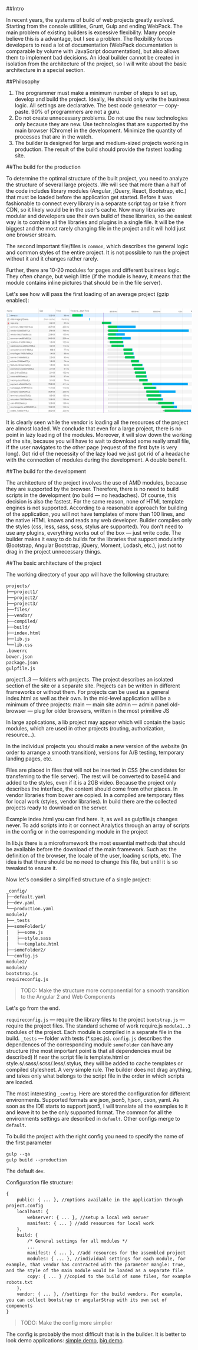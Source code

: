 ##Intro

In recent years, the systems of build of web projects greatly evolved. Starting from the console utilities, Grunt, Gulp and ending WebPack.
The main problem of existing builders is excessive flexibility. Many people believe this is a advantage, but I see a problem.
The flexibility forces developers to read a lot of documentation (WebPack documentation is comparable by volume with JavaScript documentation), but also allows them to implement bad decisions.
An ideal builder cannot be created in isolation from the architecture of the project, so I will write about the basic architecture in a special section.


##Philosophy

1. The programmer must make a minimum number of steps to set up, develop and build the project.
   Ideally, He should only write the business logic. All settings are declarative.
   The best code generator — copy-paste. 90% of programmers are not a guru.
2. Do not create unnecessary problems. Do not use the new technologies only because they are new.
   Use technologies that are supported by the main browser (Chrome) in the development.
   Minimize the quantity of processes that are in the watch.
3. The builder is designed for large and medium-sized projects working in production.
   The result of the build should provide the fastest loading site.
 

##The build for the production
 
To determine the optimal structure of the built project, you need to analyze the structure of several large projects.
We will see that more than a half of the code includes library modules (Angular, jQuery, React, Bootstrap, etc.) that must be loaded before the application get started.
Before it was fashionable to connect every library in a separate script tag or take it from CDN, so it likely would be in the user's cache.
Now many libraries are modular and developers use their own build of these libraries, so the easiest way is to combine all the libraries and plugins in a single file.
It will be the biggest and the most rarely changing file in the project and it will hold just one browser stream.

The second important file/files is `common`, which describes the general logic and common styles of the entire project.
It is not possible to run the project without it and it changes rather rarely.
 
Further, there are 10-20 modules for pages and different business logic.
They often change, but weigh little (if the module is heavy, it means that the module contains inline pictures that should be in the file server).

Let's see how will pass the first loading of an average project (gzip enabled):

![network](https://raw.githubusercontent.com/tamtakoe/node-arjs-builder/master/docs/assets/network.png)

It is clearly seen while the vendor is loading all the resources of the project are almost loaded.
We conclude that even for a large project, there is no point in lazy loading of the modules.
Moreover, it will slow down the working of the site, because you will have to wait to download some really small file, if the user navigates to the other page (request of the first byte is very long).
Got rid of the necessity of the lazy load we just got rid of a headache with the connection of modules during the development. A double benefit. 
 
 
##The build for the development
 
The architecture of the project involves the use of AMD modules, because they are supported by the browser. Therefore, there is no need to build scripts in the development (no build — no headaches).
Of course, this decision is also the fastest. For the same reason, none of HTML template engines is not supported.
According to a reasonable approach for building of the application, you will not have templates of more than 100 lines, and the native HTML knows and reads any web developer.
Builder compiles only the styles (css, less, sass, scss, stylus are supported). You don't need to use any plugins, everything works out of the box — just write code.
The builder makes it easy to do builds for the libraries that support modularity (Bootstrap, Angular Bootstrap, jQuery, Moment, Lodash, etc.), just not to drag in the project unnecessary things.


##The basic architecture of the project

The working directory of your app will have the following structure: 

```
projects/
├──project1/ 
├──project2/ 
├──project3/ 
├──files/ 
├──vendor/ 
├──compiled/ 
├──build/ 
├──index.html 
├──lib.js 
└──lib.css 
.bowerrc 
bower.json 
package.json 
gulpfile.js 
```

project1..3 — folders with projects. The project describes an isolated section of the site or a separate site.
Projects can be written in different frameworks or without them. For projects can be used as a general index.html as well as their own.
In the mid-level application will be a minimum of three projects:
main — main site
admin — admin panel
old-browser — plug for older browsers, written in the most primitive JS
 
In large applications, a lib project may appear which will contain the basic modules, which are used in other projects (routing, authorization, resource...). 
 
In the individual projects you should make a new version of the website (in order to arrange a smooth transition), versions for A/B testing, temporary landing pages, etc.
 
Files are placed in files that will not be inserted in CSS (the candidates for transferring to the file server). The rest will be converted to base64 and added to the styles, even if it is a 2GB video. Because the project only describes the interface, the content should come from other places. 
In vendor libraries from bower are copied. 
In a compiled are temporary files for local work (styles, vendor libraries). 
In build there are the collected projects ready to download on the server. 
 
Example index.html you can find here. It, as well as gulpfile.js changes never. To add scripts into it or connect Analytics through an array of scripts in the config or in the corresponding module in the project 
 
In lib.js there is a microframework the most essential methods that should be available before the download of the main framework. Such as: the definition of the browser, the locale of the user, loading scripts, etc. The idea is that there should be no need to change this file, but until it is so tweaked to ensure it. 
 
Now let's consider a simplified structure of a single project: 

```
_config/
├──default.yaml 
├──dev.yaml 
└──production.yaml 
module1/ 
├──_tests 
├──someFolder1/ 
│   ├──some.js
│   ├──style.sass
│   └──template.html
├──someFolder2/ 
└──config.js 
module2/ 
module3/ 
bootstrap.js 
requireconfig.js 
```

> TODO: Make the structure more componential for a smooth transition to the Angular 2 and Web Components

Let's go from the end. 
 
`requireconfig.js` — require the library files to the project
`bootstrap.js` — require the project files. The standard scheme of work require.js
`module1..3` modules of the project. Each module is compiled in a separate file in the build.
`_tests` — folder with tests (*.spec.js).
`config.js` describes the dependences of the corresponding module
`someFolder` can have any structure (the most important point is that all dependencies must be described)
If near the script file is template.html or style.s/.sass/.scss/.less/.stylus, they will be added to cache templates or compiled stylesheet.
A very simple rule. The builder does not drag anything, and takes only what belongs to the script file in the order in which scripts are loaded.
 
The most interesting `_config`. Here are stored the configuration for different environments.
Supported formats are json, json5, hjson, cson, yaml. As soon as the IDE starts to support json5, I will translate all the examples to it and leave it to be the only supported format.
The common for all the environments settings are described in `default`. Other configs merge to `default`.
 
To build the project with the right config you need to specify the name of the first parameter

```
gulp --qa 
gulp build --production 
```

The default `dev`.
 
Configuration file structure:

```
{ 
    public: { ... }, //options available in the application through project.config
    localhost: {
        webserver: { ... }, //setup a local web server
        manifest: { ... } //add resources for local work
    },
    build: {
        /* General settings for all modules */
        ...
        manifest: { ... }, //add resources for the assembled project
        modules: { ... }, //individual settings for each module, for example, that vendor has contracted with the parameter mangle: true, and the style of the main module would be loaded as a separate file
        copy: { ... } //copied to the build of some files, for example robots.txt
    },
    vendor: { ... }, //settings for the build vendors. For example, you can collect bootstrap or angularStrap with its own set of components
} 
```

> TODO: Make the config more simplier

The config is probably the most difficult that is in the builder.
It is better to look demo applications:
[simple demo](https://github.com/tamtakoe/node-arjs-builder/tree/master/demo),
[big demo](https://github.com/tamtakoe/node-arjs-builder-seed).